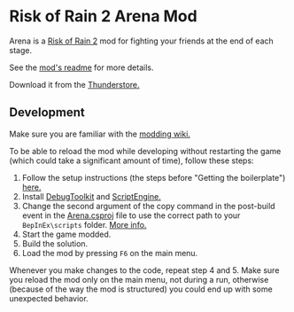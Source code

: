 # Risk of Rain 2 Arena Mod

Arena is a [Risk of Rain 2](https://en.wikipedia.org/wiki/Risk_of_Rain_2) mod for fighting your friends at the end of each stage.

See the [mod's readme](src/Arena/Assets/README.md) for more details.

Download it from the [Thunderstore.](https://thunderstore.io/package/peterbozso/Arena/)

## Development

Make sure you are familiar with the [modding wiki.](https://github.com/risk-of-thunder/R2Wiki/wiki)

To be able to reload the mod while developing without restarting the game (which could take a significant amount of time), follow these steps:

1. Follow the setup instructions (the steps before "Getting the boilerplate") [here.](https://github.com/risk-of-thunder/R2Wiki/wiki/First-Mod)
2. Install [DebugToolkit](https://thunderstore.io/package/IHarbHD/DebugToolkit/) and [ScriptEngine.](https://github.com/BepInEx/BepInEx.Debug#scriptengine)
3. Change the second argument of the copy command in the post-build event in the [Arena.csproj](src/Arena/Arena.csproj) file to use the correct path to your `BepInEx\scripts` folder. [More info.](https://github.com/risk-of-thunder/R2Wiki/wiki/Build-Events#copy-output-dll)
4. Start the game modded.
5. Build the solution.
6. Load the mod by pressing `F6` on the main menu.

Whenever you make changes to the code, repeat step 4 and 5. Make sure you reload the mod only on the main menu, not during a run, otherwise (because of the way the mod is structured) you could end up with some unexpected behavior.
